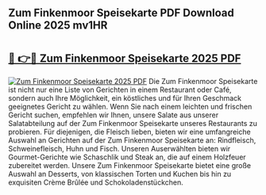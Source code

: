 ## Zum Finkenmoor Speisekarte PDF Download Online 2025 mv1HR

# <h2><a href="http://gcdeccl.nevu.top/?p=Zum+Finkenmoor+Speisekarte">🔗 👉🔴 Zum Finkenmoor Speisekarte 2025 PDF</a></h2>

[![Zum Finkenmoor Speisekarte 2025 PDF](https://i.imgur.com/dBaPXMq.png)](http://gcdeccl.nevu.top/?p=Zum+Finkenmoor+Speisekarte)
Die Zum Finkenmoor Speisekarte ist nicht nur eine Liste von Gerichten in einem Restaurant oder Café, sondern auch Ihre Möglichkeit, ein köstliches und für Ihren Geschmack geeignetes Gericht zu wählen. Wenn Sie nach einem leichten und frischen Gericht suchen, empfehlen wir Ihnen, unsere Salate aus unserer Salatabteilung auf der Zum Finkenmoor Speisekarte unseres Restaurants zu probieren. Für diejenigen, die Fleisch lieben, bieten wir eine umfangreiche Auswahl an Gerichten auf der Zum Finkenmoor Speisekarte an: Rindfleisch, Schweinefleisch, Huhn und Fisch. Unseren Auserwählten bieten wir Gourmet-Gerichte wie Schaschlik und Steak an, die auf einem Holzfeuer zubereitet werden. Unsere Zum Finkenmoor Speisekarte bietet eine große Auswahl an Desserts, von klassischen Torten und Kuchen bis hin zu exquisiten Crème Brûlée und Schokoladenstückchen.
